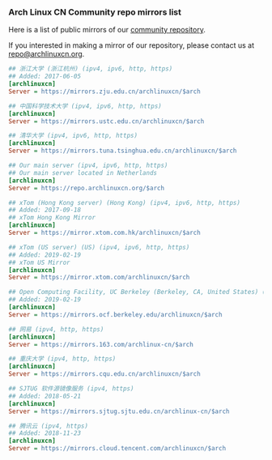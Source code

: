 ### Arch Linux CN Community repo mirrors list

Here is a list of public mirrors of our [community repository](https://github.com/archlinuxcn/repo).

If you interested in making a mirror of our repository, please contact us at repo@archlinuxcn.org.

```ini
## 浙江大学 (浙江杭州) (ipv4, ipv6, http, https)
## Added: 2017-06-05
[archlinuxcn]
Server = https://mirrors.zju.edu.cn/archlinuxcn/$arch
```

```ini
## 中国科学技术大学 (ipv4, ipv6, http, https)
[archlinuxcn]
Server = https://mirrors.ustc.edu.cn/archlinuxcn/$arch
```

```ini
## 清华大学 (ipv4, ipv6, http, https)
[archlinuxcn]
Server = https://mirrors.tuna.tsinghua.edu.cn/archlinuxcn/$arch
```

```ini
## Our main server (ipv4, ipv6, http, https)
## Our main server located in Netherlands
[archlinuxcn]
Server = https://repo.archlinuxcn.org/$arch
```

```ini
## xTom (Hong Kong server) (Hong Kong) (ipv4, ipv6, http, https)
## Added: 2017-09-18
## xTom Hong Kong Mirror
[archlinuxcn]
Server = https://mirror.xtom.com.hk/archlinuxcn/$arch
```

```ini
## xTom (US server) (US) (ipv4, ipv6, http, https)
## Added: 2019-02-19
## xTom US Mirror
[archlinuxcn]
Server = https://mirror.xtom.com/archlinuxcn/$arch
```

```ini
## Open Computing Facility, UC Berkeley (Berkeley, CA, United States) (ipv4, ipv6, http, https)
## Added: 2019-02-19
[archlinuxcn]
Server = https://mirrors.ocf.berkeley.edu/archlinuxcn/$arch
```

```ini
## 网易 (ipv4, http, https)
[archlinuxcn]
Server = https://mirrors.163.com/archlinux-cn/$arch
```

```ini
## 重庆大学 (ipv4, http, https)
[archlinuxcn]
Server = https://mirrors.cqu.edu.cn/archlinuxcn/$arch
```

```ini
## SJTUG 软件源镜像服务 (ipv4, https)
## Added: 2018-05-21
[archlinuxcn]
Server = https://mirrors.sjtug.sjtu.edu.cn/archlinux-cn/$arch
```

```ini
## 腾讯云 (ipv4, https)
## Added: 2018-11-23
[archlinuxcn]
Server = https://mirrors.cloud.tencent.com/archlinuxcn/$arch
```

